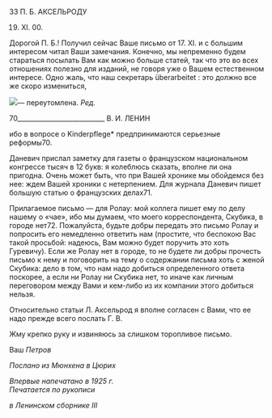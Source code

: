 33 П. Б. АКСЕЛЬРОДУ

19. XI. 00.

Дорогой П. Б.! Получил сейчас Ваше письмо от 17. XI. и с большим интересом читал Ваши замечания. Конечно, мы непременно будем стараться посылать Вам как можно больше статей, так что это во всех отношениях полезно для изданий, не говоря уже о Вашем естественном интересе. Одно жаль, что наш секретарь überarbeitet : это должно все же скоро измениться,

![](file:///C:/Users/bot32/AppData/Local/Temp/msohtmlclip1/01/clip_image001.png)— переутомлена. _Ред._

  

70___________________________ В. И. ЛЕНИН

ибо в вопросе о Kinderpflege* предпринимаются серьезные реформы70.

Даневич прислал заметку для газеты о французском национальном конгрессе тысяч в 12 букв: я колеблюсь сказать, вполне ли она пригодна. Очень может быть, что при Вашей хронике мы обойдемся без нее: ждем Вашей хроники с нетерпением. Для жур­нала Даневич пишет большую статью о французских делах71.

Прилагаемое письмо — для Ролау: мой коллега пишет ему по делу нашему о «чае», ибо мы думаем, что моего корреспондента, Скубика, в городе нет72. Пожалуйста, будь­те добры передать это письмо Ролау и попросить его немедленно ответить нам (прости­те, что беспокою Вас такой просьбой: надеюсь, Вам можно будет поручить это хоть Гуревичу). Если же Ролау нет в городе, то не будете ли добры прочесть письмо к нему и поговорить на тему о содержании письма хоть с женой Скубика: дело в том, что нам надо добиться определенного ответа поскорее, а если ни Ролау ни Скубика нет, то ина­че как личным переговором между Вами и кем-либо из их компании этого добиться нельзя.

Относительно статьи Л. Аксельрод я вполне согласен с Вами, что ее надо прежде всего послать Г. В.

Жму крепко руку и извиняюсь за слишком торопливое письмо.

Ваш _Петров_

_Послано из Мюнхена в Цюрих_

_Впервые напечатано в 1925 г.                                                             Печатается по рукописи_

_в Ленинском сборнике_ _III_